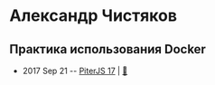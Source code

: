 # Александр Чистяков

## Практика использования Docker
- 2017 Sep 21 -- [PiterJS 17](https://www.youtube.com/watch?v=QG6uUxfY2mE)  | [:notebook:](https://github.com/piterjs/piterjs.org/blob/master/events/17/Docker_for_JS_people.pdf)  
